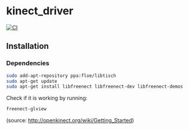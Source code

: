 # kinect_driver

[![CI](https://github.com/tue-robotics/kinect_driver/actions/workflows/main.yml/badge.svg)](https://github.com/tue-robotics/kinect_driver/actions/workflows/main.yml)

## Installation

### Dependencies

```bash
sudo add-apt-repository ppa:floe/libtisch
sudo apt-get update
sudo apt-get install libfreenect libfreenect-dev libfreenect-demos
```

Check if it is working by running:

```bash
freenect-glview
```

(source: <http://openkinect.org/wiki/Getting_Started>)
